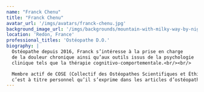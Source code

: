 ```yaml
---
name: "Franck Chenu"
title: "Franck Chenu"
avatar_url: '/imgs/avatars/franck-chenu.jpg'
background_image_url: '/imgs/backgrounds/mountain-with-milky-way-by-night.jpg'
location: 'Redon, France'
professional_titles: 'Ostéopathe D.O.'
biography: |
  Ostéopathe depuis 2016, Franck s’intéresse à la prise en charge
  de la douleur chronique ainsi qu’aux outils issus de la psychologie
  clinique tels que la thérapie cognitivo-comportementale.<br/><br/>

  Membre actif de COSE (Collectif des Ostéopathes Scientifiques et Éthiques),
  c’est à titre personnel qu’il s’exprime dans les articles d’ostéopathe.pro.
---
```

